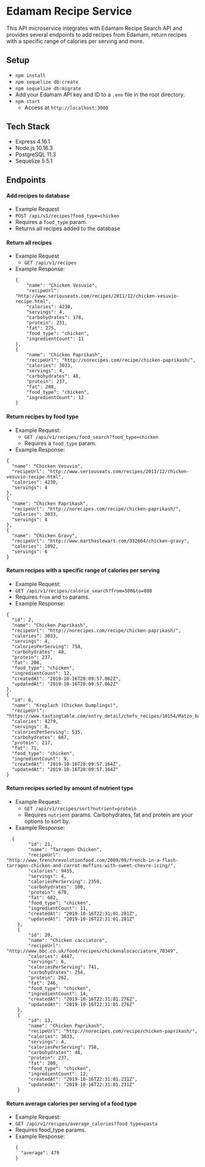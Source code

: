 # Edamam Recipe Service
This API microservice integrates with Edamam Recipe Search API and provides several endpoints to add recipes from Edamam, return recipes with a specific range of calories per serving and more.
## Setup
 - `npm install`
 - `npm sequelize db:create`
 - `npm sequelize db:migrate`
 - Add your Edamam API key and ID to a `.env` file in the root directory.
 - `npm start`
   - Access at `http://localhost:3000`

## Tech Stack
- Express 4.16.1
- Node.js 10.16.3
- PostgreSQL 11.3
- Sequelize 5.5.1

## Endpoints
#### Add recipes to database
  - Example Request
   - `POST /api/v1/recipes?food_type=chicken`
   - Requires a `food_type` param.
   - Returns all recipes added to the database

#### Return all recipes
  - Example Request
    - `GET /api/v1/recipes`
  - Example Response:
    ```
    {
        "name": "Chicken Vesuvio",
        "recipeUrl": "http://www.seriouseats.com/recipes/2011/12/chicken-vesuvio-recipe.html",
        "calories": 4230,
        "servings": 4,
        "carbohydrates": 178,
        "protein": 231,
        "fat": 275,
        "food_type": "chicken",
        "ingredientCount": 11
    },
    {
        "name": "Chicken Paprikash",
        "recipeUrl": "http://norecipes.com/recipe/chicken-paprikash/",
        "calories": 3033,
        "servings": 4,
        "carbohydrates": 48,
        "protein": 237,
        "fat": 208,
        "food_type": "chicken",
        "ingredientCount": 12
    }
    ```

#### Return recipes by food type
 - Example Request:
   - `GET /api/v1/recipes/food_search?food_type=chicken`
   - Requires a `food_type` param.
 - Example Response:
  ```
 {
    "name": "Chicken Vesuvio",
    "recipeUrl": "http://www.seriouseats.com/recipes/2011/12/chicken-vesuvio-recipe.html",
    "calories": 4230,
    "servings": 4
},
{
    "name": "Chicken Paprikash",
    "recipeUrl": "http://norecipes.com/recipe/chicken-paprikash/",
    "calories": 3033,
    "servings": 4
},
{
    "name": "Chicken Gravy",
    "recipeUrl": "http://www.marthastewart.com/332664/chicken-gravy",
    "calories": 1092,
    "servings": 6
}
```

#### Return recipes with a specific range of calories per serving
 - Example Request:
  - `GET /api/v1/recipes/calorie_search?from=500&to=800`
  - Requires `from` and `to` params.
 - Example Response:
  ```
  {
    "id": 2,
    "name": "Chicken Paprikash",
    "recipeUrl": "http://norecipes.com/recipe/chicken-paprikash/",
    "calories": 3033,
    "servings": 4,
    "caloriesPerServing": 758,
    "carbohydrates": 48,
    "protein": 237,
    "fat": 208,
    "food_type": "chicken",
    "ingredientCount": 12,
    "createdAt": "2019-10-16T20:09:57.062Z",
    "updatedAt": "2019-10-16T20:09:57.062Z"
},
{
    "id": 6,
    "name": "Kreplach (Chicken Dumplings)",
    "recipeUrl": "https://www.tastingtable.com/entry_detail/chefs_recipes/10154/Matzo_balls_watch_your_back.htm",
    "calories": 4279,
    "servings": 8,
    "caloriesPerServing": 535,
    "carbohydrates": 667,
    "protein": 217,
    "fat": 71,
    "food_type": "chicken",
    "ingredientCount": 9,
    "createdAt": "2019-10-16T20:09:57.164Z",
    "updatedAt": "2019-10-16T20:09:57.164Z"
}
  ```

#### Return recipes sorted by amount of nutrient type
- Example Request:
   - `GET /api/v1/recipes/sort?nutrient=protein`
   - Requires `nutrient` params. Carbohydrates, fat and protein are your options to sort by.
- Example Response:
```
  {
        "id": 21,
        "name": "Tarragon Chicken",
        "recipeUrl": "http://www.frenchrevolutionfood.com/2009/09/french-in-a-flash-tarragon-chicken-and-carrot-muffins-with-sweet-chevre-icing/",
        "calories": 9435,
        "servings": 4,
        "caloriesPerServing": 2359,
        "carbohydrates": 100,
        "protein": 670,
        "fat": 682,
        "food_type": "chicken",
        "ingredientCount": 11,
        "createdAt": "2019-10-16T22:31:01.281Z",
        "updatedAt": "2019-10-16T22:31:01.281Z"
    },
    {
        "id": 20,
        "name": "Chicken cacciatore",
        "recipeUrl": "http://www.bbc.co.uk/food/recipes/chickenalocacciatore_70349",
        "calories": 4447,
        "servings": 6,
        "caloriesPerServing": 741,
        "carbohydrates": 254,
        "protein": 262,
        "fat": 246,
        "food_type": "chicken",
        "ingredientCount": 14,
        "createdAt": "2019-10-16T22:31:01.276Z",
        "updatedAt": "2019-10-16T22:31:01.276Z"
    },
    {
        "id": 13,
        "name": "Chicken Paprikash",
        "recipeUrl": "http://norecipes.com/recipe/chicken-paprikash/",
        "calories": 3033,
        "servings": 4,
        "caloriesPerServing": 758,
        "carbohydrates": 48,
        "protein": 237,
        "fat": 208,
        "food_type": "chicken",
        "ingredientCount": 12,
        "createdAt": "2019-10-16T22:31:01.231Z",
        "updatedAt": "2019-10-16T22:31:01.231Z"
    }
```

#### Return average calories per serving of a food type
- Example Request:
 - `GET /api/v1/recipes/average_calories?food_type=pasta`
 - Requires food_type params.
- Example Response:
  ```
  {
    "average": 479
  }
  ```
